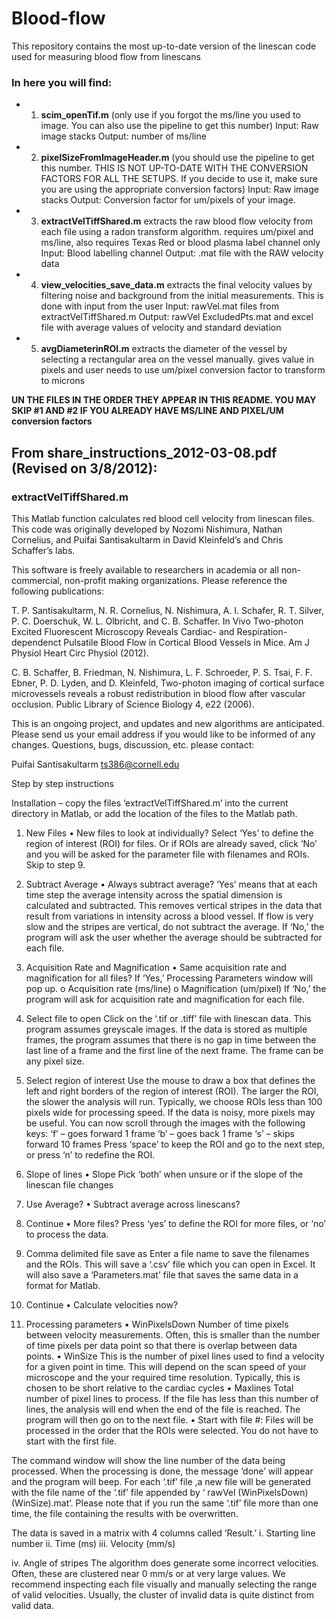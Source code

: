 # Blood-flow
This repository contains the most up-to-date version of the linescan code used for measuring blood flow from linescans

### In here you will find:

- 1. **scim_openTif.m** (only use if you forgot the ms/line you used to image. You can also use the pipeline to get this number)
	Input: Raw image stacks
	Output: number of ms/line

- 2. **pixelSizeFromImageHeader.m** (you should use the pipeline to get this number. THIS IS NOT UP-TO-DATE WITH THE CONVERSION FACTORS FOR ALL THE SETUPS. If you decide to use it, make sure you are using the appropriate conversion factors)
	Input: Raw image stacks
	Output: Conversion factor for um/pixels of your image.

- 3. **extractVelTiffShared.m** extracts the raw blood flow velocity from each file using a radon transform algorithm. requires um/pixel and ms/line, also requires Texas Red or blood plasma label channel only
	Input: Blood labelling channel
	Output: .mat file with the RAW velocity data

- 4. **view_velocities_save_data.m** extracts the final velocity values by filtering noise and background from the initial measurements. This is done with input from the user
	Input: rawVel.mat files from extractVelTiffShared.m 
	Output: rawVel ExcludedPts.mat and excel file with average values of velocity and 	standard deviation 

- 5. **avgDiameterinROI.m** extracts the diameter of the vessel by selecting a rectangular area on the vessel manually. gives value in pixels and user needs to use um/pixel conversion factor to transform to microns

**UN THE FILES IN THE ORDER THEY APPEAR IN THIS README. YOU MAY SKIP #1 AND #2 IF YOU ALREADY HAVE MS/LINE AND PIXEL/UM conversion factors**

## From share_instructions_2012-03-08.pdf (Revised on 3/8/2012):
### extractVelTiffShared.m

This Matlab function calculates red blood cell velocity from linescan files. This code was originally developed by Nozomi Nishimura, Nathan Cornelius, and Puifai Santisakultarm in David Kleinfeld’s and Chris Schaffer’s labs.

This software is freely available to researchers in academia or all non-commercial, non-profit making organizations. Please reference the following publications:

T. P. Santisakultarm, N. R. Cornelius, N. Nishimura, A. I. Schafer, R. T. Silver, P. C. Doerschuk,
W. L. Olbricht, and C. B. Schaffer. In Vivo Two-photon Excited Fluorescent Microscopy Reveals Cardiac- and Respiration-dependenct Pulsatile Blood Flow in Cortical Blood Vessels in Mice. Am J Physiol Heart Circ Physiol (2012).

C. B. Schaffer, B. Friedman, N. Nishimura, L. F. Schroeder, P. S. Tsai, F. F. Ebner, P. D. Lyden, and D. Kleinfeld, Two-photon imaging of cortical surface microvessels reveals a robust redistribution in blood flow after vascular occlusion. Public Library of Science Biology 4, e22 (2006).

This is an ongoing project, and updates and new algorithms are anticipated. Please send us your email address if you would like to be informed of any changes. Questions, bugs, discussion, etc. please contact:

Puifai Santisakultarm ts386@cornell.edu

Step by step instructions

Installation – copy the files ‘extractVelTiffShared.m’ into the current directory in Matlab, or add the location of the files to the Matlab path.

1.	New Files
•	New files to look at individually?
Select ‘Yes’ to define the region of interest (ROI) for files. Or if ROIs are already saved, click ‘No’ and you will be asked for the parameter file with filenames and ROIs. Skip to step 9.

2.	Subtract Average
•	Always subtract average?
‘Yes’ means that at each time step the average intensity across the spatial dimension is calculated and subtracted. This removes vertical stripes in the data that result from variations in intensity across a blood vessel. If flow is very slow and the stripes are vertical, do not subtract the average. If ‘No,’ the program will ask the user whether the average should be subtracted for each file.

3.	Acquisition Rate and Magnification
•	Same acquisition rate and magnification for all files? If ‘Yes,’ Processing Parameters window will pop up.
o	Acquisition rate (ms/line)
o	Magnification (um/pixel)
If ‘No,’ the program will ask for acquisition rate and magnification for each file.

4.	Select file to open
Click on the ‘.tif or .tiff’ file with linescan data. This program assumes greyscale images. If the data is stored as multiple frames, the program assumes that there is no gap in time between the last line of a frame and the first line of the next frame. The frame can be any pixel size.
 

5.	Select region of interest
Use the mouse to draw a box that defines the left and right borders of the region of interest (ROI). The larger the ROI, the slower the analysis will run. Typically, we choose ROIs less than 100 pixels wide for processing speed. If the data is noisy, more pixels may be useful. You can now scroll through the images with the following keys:
‘f’ – goes forward 1 frame ‘b’ – goes back 1 frame
‘s’ – skips forward 10 frames
Press ‘space’ to keep the ROI and go to the next step, or press ‘n’ to redefine the ROI.

6.	Slope of lines
•	Slope
Pick ‘both’ when unsure or if the slope of the linescan file changes

7.	Use Average?
•	Subtract average across linescans?

8.	Continue
•	More files?
Press ‘yes’ to define the ROI for more files, or ‘no’ to process the data.

9.	Comma delimited file save as
Enter a file name to save the filenames and the ROIs. This will save a ‘.csv’ file which you can open in Excel. It will also save a ‘Parameters.mat’ file that saves the same data in a format for Matlab.

10.	Continue
•	Calculate velocities now?

11.	Processing parameters
•	WinPixelsDown
Number of time pixels between velocity measurements. Often, this is smaller than the number of time pixels per data point so that there is overlap between data points.
•	WinSize
This is the number of pixel lines used to find a velocity for a given point in time. This will depend on the scan speed of your microscope and the your required time resolution. Typically, this is chosen to be short relative to the cardiac cycles
•	Maxlines
Total number of pixel lines to process. If the file has less than this number of lines, the analysis will end when the end of the file is reached. The program will then go on to the next file.
•	Start with file #:
Files will be processed in the order that the ROIs were selected. You do not have to start with the first file.

The command window will show the line number of the data being processed. When the processing is done, the message ‘done’ will appear and the program will beep.
For each ‘.tif’ file ,a new file will be generated with the file name of the ‘.tif’ file appended by ‘ rawVel (WinPixelsDown)(WinSize).mat’. Please note that if you run the same ‘.tif’ file more than one time, the file containing the results with be overwritten.

The data is saved in a matrix with 4 columns called ‘Result.’
i.	Starting line number
ii.	Time (ms)
iii.	Velocity (mm/s)
 
iv.	Angle of stripes
The algorithm does generate some incorrect velocities. Often, these are clustered near 0 mm/s or at very large values. We recommend inspecting each file visually and manually selecting the range of valid velocities. Usually, the cluster of invalid data is quite distinct from valid data.
